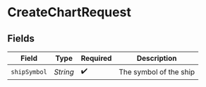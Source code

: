 # CreateChartRequest


## Fields

| Field                  | Type                   | Required               | Description            |
| ---------------------- | ---------------------- | ---------------------- | ---------------------- |
| `shipSymbol`           | *String*               | :heavy_check_mark:     | The symbol of the ship |